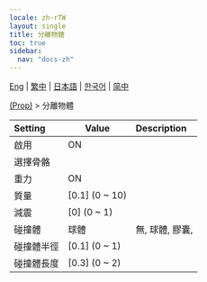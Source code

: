 ```yaml
---
locale: zh-rTW
layout: single
title: 分離物體
toc: true
sidebar:
  nav: "docs-zh"
---
```

[Eng](/dancexr/menu/2025.4/prop/detach_object) | [繁中](/tw/dancexr/menu/2025.4/prop/detach_object) | [日本語](/jp/dancexr/menu/2025.4/prop/detach_object) | [한국어](/kr/dancexr/menu/2025.4/prop/detach_object) | [简中](/zh/dancexr/menu/2025.4/prop/detach_object)

[(Prop)](../menu#(Prop)) > 分離物體



| Setting | Value | Description |
| :--- | --- | :--- |
| 啟用 | ON | 
| 選擇骨骼 || 
| 重力 | ON | 
| 質量 | [0.1] (0 ~ 10) | 
| 減震 | [0] (0 ~ 1) | 
| 碰撞體 | 球體 | 無, 球體, 膠囊, 
| 碰撞體半徑 | [0.1] (0 ~ 1) | 
| 碰撞體長度 | [0.3] (0 ~ 2) | 
